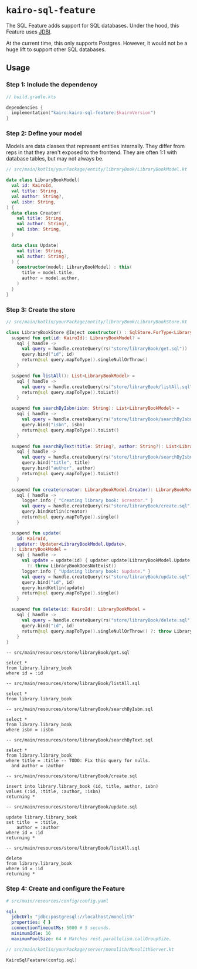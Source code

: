 # `kairo-sql-feature`

The SQL Feature adds support for SQL databases.
Under the hood, this Feature uses [JDBI](https://jdbi.org/).

At the current time, this only supports Postgres.
However, it would not be a huge lift to support other SQL databases.

## Usage

### Step 1: Include the dependency

```kotlin
// build.gradle.kts

dependencies {
  implementation("kairo:kairo-sql-feature:$kairoVersion")
}
```

### Step 2: Define your model

Models are data classes that represent entities internally.
They differ from reps in that they aren't exposed to the frontend.
They are often 1:1 with database tables, but may not always be.

```kotlin
// src/main/kotlin/yourPackage/entity/libraryBook/LibraryBookModel.kt

data class LibraryBookModel(
  val id: KairoId,
  val title: String,
  val author: String?,
  val isbn: String,
) {
  data class Creator(
    val title: String,
    val author: String?,
    val isbn: String,
  )

  data class Update(
    val title: String,
    val author: String?,
  ) {
    constructor(model: LibraryBookModel) : this(
      title = model.title,
      author = model.author,
    )
  }
}
```

### Step 3: Create the store

```kotlin
// src/main/kotlin/yourPackage/entity/libraryBook/LibraryBookStore.kt

class LibraryBookStore @Inject constructor() : SqlStore.ForType<LibraryBookModel>() {
  suspend fun get(id: KairoId): LibraryBookModel? =
    sql { handle ->
      val query = handle.createQuery(rs("store/libraryBook/get.sql"))
      query.bind("id", id)
      return@sql query.mapToType().singleNullOrThrow()
    }

  suspend fun listAll(): List<LibraryBookModel> =
    sql { handle ->
      val query = handle.createQuery(rs("store/libraryBook/listAll.sql"))
      return@sql query.mapToType().toList()
    }

  suspend fun searchByIsbn(isbn: String): List<LibraryBookModel> =
    sql { handle ->
      val query = handle.createQuery(rs("store/libraryBook/searchByIsbn.sql"))
      query.bind("isbn", isbn)
      return@sql query.mapToType().toList()
    }

  suspend fun searchByText(title: String?, author: String?): List<LibraryBookModel> =
    sql { handle ->
      val query = handle.createQuery(rs("store/libraryBook/searchByIsbn.sql"))
      query.bind("title", title)
      query.bind("author", author)
      return@sql query.mapToType().toList()
    }

  suspend fun create(creator: LibraryBookModel.Creator): LibraryBookModel =
    sql { handle ->
      logger.info { "Creating library book: $creator." }
      val query = handle.createQuery(rs("store/libraryBook/create.sql"))
      query.bindKotlin(creator)
      return@sql query.mapToType().single()
    }

  suspend fun update(
    id: KairoId,
    updater: Updater<LibraryBookModel.Update>,
  ): LibraryBookModel =
    sql { handle ->
      val update = update(id) { updater.update(LibraryBookModel.Update(it)) }
        ?: throw LibraryBookDoesNotExist()
      logger.info { "Updating library book: $update." }
      val query = handle.createQuery(rs("store/libraryBook/update.sql"))
      query.bind("id", id)
      query.bindKotlin(update)
      return@sql query.mapToType().single()
    }

  suspend fun delete(id: KairoId): LibraryBookModel =
    sql { handle ->
      val query = handle.createQuery(rs("store/libraryBook/delete.sql"))
      query.bind("id", id)
      return@sql query.mapToType().singleNullOrThrow() ?: throw LibraryBookDoesNotExist()
    }
}
```

```postgresql
-- src/main/resources/store/libraryBook/get.sql

select *
from library.library_book
where id = :id
```

```postgresql
-- src/main/resources/store/libraryBook/listAll.sql

select *
from library.library_book
```

```postgresql
-- src/main/resources/store/libraryBook/searchByIsbn.sql

select *
from library.library_book
where isbn = :isbn
```

```postgresql
-- src/main/resources/store/libraryBook/searchByText.sql

select *
from library.library_book
where title = :title -- TODO: Fix this query for nulls.
  and author = :author
```

```postgresql
-- src/main/resources/store/libraryBook/create.sql

insert into library.library_book (id, title, author, isbn)
values (:id, :title, :author, :isbn)
returning *
```

```postgresql
-- src/main/resources/store/libraryBook/update.sql

update library.library_book
set title  = :title,
    author = :author
where id = :id
returning *
```

```postgresql
-- src/main/resources/store/libraryBook/listAll.sql

delete
from library.library_book
where id = :id
returning *
```

### Step 4: Create and configure the Feature

```yaml
# src/main/resources/config/config.yaml

sql:
  jdbcUrl: "jdbc:postgresql://localhost/monolith"
  properties: { }
  connectionTimeoutMs: 5000 # 5 seconds.
  minimumIdle: 16
  maximumPoolSize: 64 # Matches rest.parallelism.callGroupSize.
```

```kotlin
// src/main/kotlin/yourPackage/server/monolith/MonolithServer.kt

KairoSqlFeature(config.sql)
```
